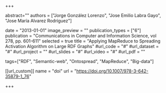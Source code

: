+++

abstract=""
authors = ["Jorge González Lorenzo", "Jose Emilio Labra Gayo", "Jose María Alvarez Rodríguez"]

date = "2013-01-01"
image_preview = ""
publication_types = ["6"]
publication = "Communications in Computer and Information Science, vol 278, pp. 601-611"
selected = true
title = "Applying MapReduce to Spreading Activation Algorithm on Large RDF Graphs"
#url_code = "#"
#url_dataset = "#"
#url_project = ""
#url_slides = "#"
#url_video = "#"
#url_pdf = ""

tags=["RDF", "Semantic-web", "Ontospread", "MapReduce", "Big-data"]

[[url_custom]]
name = "doi"
url = "https://doi.org/10.1007/978-3-642-35879-1_76"


+++
